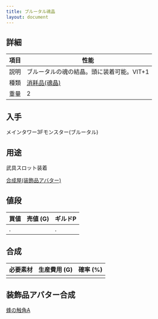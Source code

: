 ```yaml
---
title: ブルータル魂晶
layout: document
---
```

## 詳細

|項目|性能|
|---|---|
|説明|ブルータルの魂の結晶。頭に装着可能。VIT+1|
|種類|[消耗品(魂晶)](消耗品(魂晶))|
|重量|2|

## 入手

メインタワー3Fモンスター(ブルータル)

## 用途

武具スロット装着

[合成屋(装飾品アバター)](合成屋(装飾品アバター))

## 値段

|買値|売値 (G)|ギルドP|
|---|---|---|
|.||.|

## 合成

|必要素材|生産費用 (G)|確率 (%)|
|---|---|---|
||||

## 装飾品アバター合成

[蜂の触角A](蜂の触角A)
